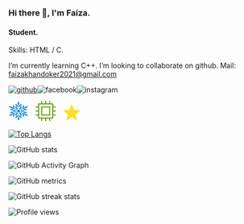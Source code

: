### Hi there 👋, I'm Faiza.
#### Student.


Skills:  HTML / C.

  I’m currently learning C++.
  I’m looking to collaborate on github. 
  Mail: faizakhandoker2021@gmail.com 


[<img src='https://cdn.jsdelivr.net/npm/simple-icons@3.0.1/icons/github.svg' alt='github' height='40'>](https://github.com/Faiza-338)<img src='https://cdn.jsdelivr.net/npm/simple-icons@3.0.1/icons/facebook.svg' alt='facebook' height='40'><img src='https://cdn.jsdelivr.net/npm/simple-icons@3.0.1/icons/instagram.svg' alt='instagram' height='40'>

<a href='https://archiveprogram.github.com/'><img src='https://raw.githubusercontent.com/acervenky/animated-github-badges/master/assets/acbadge.gif' width='40' height='40'></a> <a href='https://docs.github.com/en/developers'><img src='https://raw.githubusercontent.com/acervenky/animated-github-badges/master/assets/devbadge.gif' width='40' height='40'></a> <a href='https://stars.github.com/'><img src='https://raw.githubusercontent.com/acervenky/animated-github-badges/master/assets/starbadge.gif' width='35' height='35'></a> 

[![Top Langs](https://github-readme-stats.vercel.app/api/top-langs/?username=Faiza-338)](https://github.com/anuraghazra/github-readme-stats)

![GitHub stats](https://github-readme-stats.vercel.app/api?username=Faiza-338&show_icons=true&count_private=true)  

![GitHub Activity Graph](https://activity-graph.herokuapp.com/graph?username=Faiza-338)  

![GitHub metrics](https://metrics.lecoq.io/Faiza-338)  

![GitHub streak stats](https://github-readme-streak-stats.herokuapp.com/?user=Faiza-338)  

![Profile views](https://gpvc.arturio.dev/Faiza-338)  
